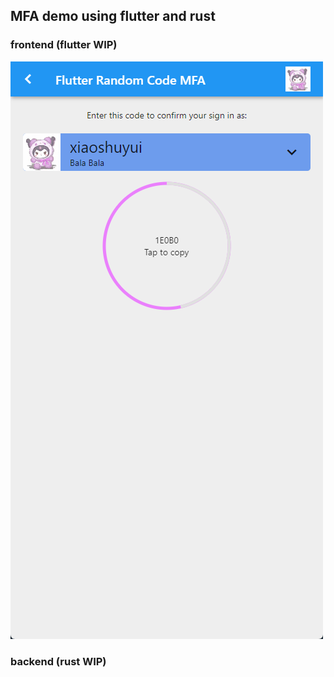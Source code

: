 ## MFA demo using flutter and rust

### frontend (flutter WIP)

![image-20230309165545179](./images/image-20230309165545179.png)

### backend (rust WIP)

